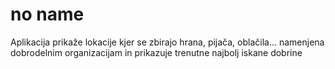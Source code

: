 <h1>no name</h1>
<p>Aplikacija prikaže lokacije kjer se zbirajo hrana, pijača, oblačila... namenjena dobrodelnim organizacijam in prikazuje trenutne najbolj iskane dobrine</p>